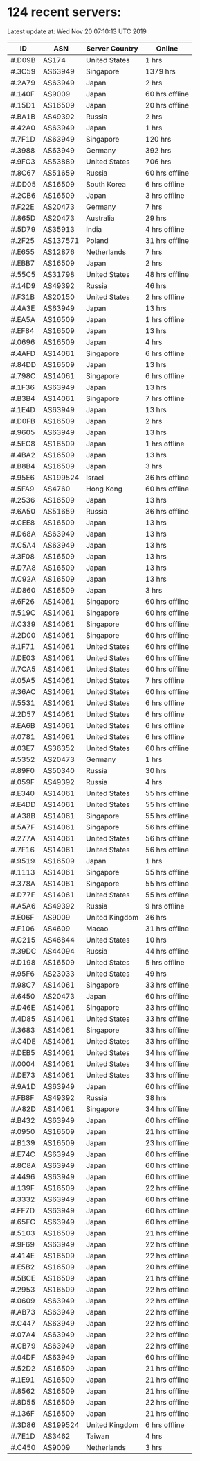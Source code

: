 # 124 recent servers:

Latest update at: Wed Nov 20 07:10:13 UTC 2019

| ID | ASN | Server Country | Online |
| -- | --- | -------------- | ------ |
| #.D09B | AS174 | United States | 1 hrs |
| #.3C59 | AS63949 | Singapore | 1379 hrs |
| #.2A79 | AS63949 | Japan | 2 hrs |
| #.140F | AS9009 | Japan | 60 hrs offline |
| #.15D1 | AS16509 | Japan | 20 hrs offline |
| #.BA1B | AS49392 | Russia | 2 hrs |
| #.42A0 | AS63949 | Japan | 1 hrs |
| #.7F1D | AS63949 | Singapore | 120 hrs |
| #.3988 | AS63949 | Germany | 392 hrs |
| #.9FC3 | AS53889 | United States | 706 hrs |
| #.8C67 | AS51659 | Russia | 60 hrs offline |
| #.DD05 | AS16509 | South Korea | 6 hrs offline |
| #.2CB6 | AS16509 | Japan | 3 hrs offline |
| #.F22E | AS20473 | Germany | 7 hrs |
| #.865D | AS20473 | Australia | 29 hrs |
| #.5D79 | AS35913 | India | 4 hrs offline |
| #.2F25 | AS137571 | Poland | 31 hrs offline |
| #.E655 | AS12876 | Netherlands | 7 hrs |
| #.EBB7 | AS16509 | Japan | 2 hrs |
| #.55C5 | AS31798 | United States | 48 hrs offline |
| #.14D9 | AS49392 | Russia | 46 hrs |
| #.F31B | AS20150 | United States | 2 hrs offline |
| #.4A3E | AS63949 | Japan | 13 hrs |
| #.EA5A | AS16509 | Japan | 1 hrs offline |
| #.EF84 | AS16509 | Japan | 13 hrs |
| #.0696 | AS16509 | Japan | 4 hrs |
| #.4AFD | AS14061 | Singapore | 6 hrs offline |
| #.84DD | AS16509 | Japan | 13 hrs |
| #.798C | AS14061 | Singapore | 6 hrs offline |
| #.1F36 | AS63949 | Japan | 13 hrs |
| #.B3B4 | AS14061 | Singapore | 7 hrs offline |
| #.1E4D | AS63949 | Japan | 13 hrs |
| #.D0FB | AS16509 | Japan | 2 hrs |
| #.9605 | AS63949 | Japan | 13 hrs |
| #.5EC8 | AS16509 | Japan | 1 hrs offline |
| #.4BA2 | AS16509 | Japan | 13 hrs |
| #.B8B4 | AS16509 | Japan | 3 hrs |
| #.95E6 | AS199524 | Israel | 36 hrs offline |
| #.5FA9 | AS4760 | Hong Kong | 60 hrs offline |
| #.2536 | AS16509 | Japan | 13 hrs |
| #.6A50 | AS51659 | Russia | 36 hrs offline |
| #.CEE8 | AS16509 | Japan | 13 hrs |
| #.D68A | AS63949 | Japan | 13 hrs |
| #.C5A4 | AS63949 | Japan | 13 hrs |
| #.3F08 | AS16509 | Japan | 13 hrs |
| #.D7A8 | AS16509 | Japan | 13 hrs |
| #.C92A | AS16509 | Japan | 13 hrs |
| #.D860 | AS16509 | Japan | 3 hrs |
| #.6F26 | AS14061 | Singapore | 60 hrs offline |
| #.519C | AS14061 | Singapore | 60 hrs offline |
| #.C339 | AS14061 | Singapore | 60 hrs offline |
| #.2D00 | AS14061 | Singapore | 60 hrs offline |
| #.1F71 | AS14061 | United States | 60 hrs offline |
| #.DE03 | AS14061 | United States | 60 hrs offline |
| #.7CA5 | AS14061 | United States | 60 hrs offline |
| #.05A5 | AS14061 | United States | 7 hrs offline |
| #.36AC | AS14061 | United States | 60 hrs offline |
| #.5531 | AS14061 | United States | 6 hrs offline |
| #.2D57 | AS14061 | United States | 6 hrs offline |
| #.EA6B | AS14061 | United States | 6 hrs offline |
| #.0781 | AS14061 | United States | 6 hrs offline |
| #.03E7 | AS36352 | United States | 60 hrs offline |
| #.5352 | AS20473 | Germany | 1 hrs |
| #.89F0 | AS50340 | Russia | 30 hrs |
| #.059F | AS49392 | Russia | 4 hrs |
| #.E340 | AS14061 | United States | 55 hrs offline |
| #.E4DD | AS14061 | United States | 55 hrs offline |
| #.A38B | AS14061 | Singapore | 55 hrs offline |
| #.5A7F | AS14061 | Singapore | 56 hrs offline |
| #.277A | AS14061 | United States | 56 hrs offline |
| #.7F16 | AS14061 | United States | 56 hrs offline |
| #.9519 | AS16509 | Japan | 1 hrs |
| #.1113 | AS14061 | Singapore | 55 hrs offline |
| #.378A | AS14061 | Singapore | 55 hrs offline |
| #.D77F | AS14061 | United States | 55 hrs offline |
| #.A5A6 | AS49392 | Russia | 9 hrs offline |
| #.E06F | AS9009 | United Kingdom | 36 hrs |
| #.F106 | AS4609 | Macao | 31 hrs offline |
| #.C215 | AS46844 | United States | 10 hrs |
| #.39DC | AS44094 | Russia | 44 hrs offline |
| #.D198 | AS16509 | United States | 5 hrs offline |
| #.95F6 | AS23033 | United States | 49 hrs |
| #.98C7 | AS14061 | Singapore | 33 hrs offline |
| #.6450 | AS20473 | Japan | 60 hrs offline |
| #.D46E | AS14061 | Singapore | 33 hrs offline |
| #.4D85 | AS14061 | United States | 33 hrs offline |
| #.3683 | AS14061 | Singapore | 33 hrs offline |
| #.C4DE | AS14061 | United States | 33 hrs offline |
| #.DEB5 | AS14061 | United States | 34 hrs offline |
| #.0004 | AS14061 | United States | 34 hrs offline |
| #.DE73 | AS14061 | United States | 33 hrs offline |
| #.9A1D | AS63949 | Japan | 60 hrs offline |
| #.FB8F | AS49392 | Russia | 38 hrs |
| #.A82D | AS14061 | Singapore | 34 hrs offline |
| #.B432 | AS63949 | Japan | 60 hrs offline |
| #.0950 | AS16509 | Japan | 21 hrs offline |
| #.B139 | AS16509 | Japan | 23 hrs offline |
| #.E74C | AS63949 | Japan | 60 hrs offline |
| #.8C8A | AS63949 | Japan | 60 hrs offline |
| #.4496 | AS63949 | Japan | 60 hrs offline |
| #.139F | AS16509 | Japan | 22 hrs offline |
| #.3332 | AS63949 | Japan | 60 hrs offline |
| #.FF7D | AS63949 | Japan | 60 hrs offline |
| #.65FC | AS63949 | Japan | 60 hrs offline |
| #.5103 | AS16509 | Japan | 21 hrs offline |
| #.9F69 | AS63949 | Japan | 22 hrs offline |
| #.414E | AS16509 | Japan | 22 hrs offline |
| #.E5B2 | AS16509 | Japan | 20 hrs offline |
| #.5BCE | AS16509 | Japan | 21 hrs offline |
| #.2953 | AS16509 | Japan | 22 hrs offline |
| #.0609 | AS63949 | Japan | 22 hrs offline |
| #.AB73 | AS63949 | Japan | 22 hrs offline |
| #.C447 | AS63949 | Japan | 22 hrs offline |
| #.07A4 | AS63949 | Japan | 22 hrs offline |
| #.CB79 | AS63949 | Japan | 22 hrs offline |
| #.04DF | AS63949 | Japan | 60 hrs offline |
| #.52D2 | AS16509 | Japan | 21 hrs offline |
| #.1E91 | AS16509 | Japan | 21 hrs offline |
| #.8562 | AS16509 | Japan | 21 hrs offline |
| #.8D55 | AS16509 | Japan | 22 hrs offline |
| #.136F | AS16509 | Japan | 21 hrs offline |
| #.3D86 | AS199524 | United Kingdom | 6 hrs offline |
| #.7E1D | AS3462 | Taiwan | 4 hrs |
| #.C450 | AS9009 | Netherlands | 3 hrs |


